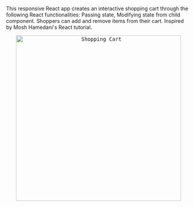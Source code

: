 This responsive React app creates an interactive shopping cart through the following React functionalities: Passing state, Modifying state from child component. Shoppers can add and remove items from their cart. Inspired by Mosh Hamedani's React tutorial.

<div style="text-align:center">
  <kbd>
    <img width="450" alt="Shopping Cart" src="https://media.giphy.com/media/SBGkD4ewPlewliZXGI/giphy.gif">
  </kbd>
</div>

